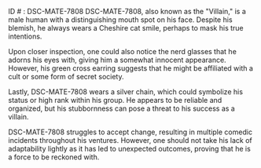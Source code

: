ID # : DSC-MATE-7808
DSC-MATE-7808, also known as the "Villain," is a male human with a distinguishing mouth spot on his face. Despite his blemish, he always wears a Cheshire cat smile, perhaps to mask his true intentions.

Upon closer inspection, one could also notice the nerd glasses that he adorns his eyes with, giving him a somewhat innocent appearance. However, his green cross earring suggests that he might be affiliated with a cult or some form of secret society.

Lastly, DSC-MATE-7808 wears a silver chain, which could symbolize his status or high rank within his group. He appears to be reliable and organized, but his stubbornness can pose a threat to his success as a villain.

DSC-MATE-7808 struggles to accept change, resulting in multiple comedic incidents throughout his ventures. However, one should not take his lack of adaptability lightly as it has led to unexpected outcomes, proving that he is a force to be reckoned with.